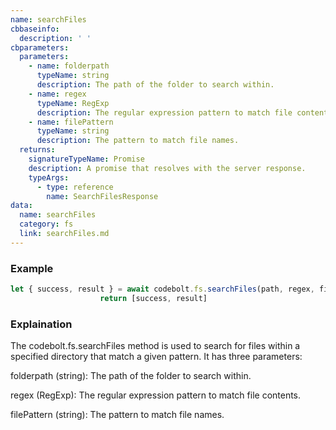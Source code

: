 ```yaml
---
name: searchFiles
cbbaseinfo:
  description: ' '
cbparameters:
  parameters:
    - name: folderpath
      typeName: string
      description: The path of the folder to search within.
    - name: regex
      typeName: RegExp
      description: The regular expression pattern to match file contents.
    - name: filePattern
      typeName: string
      description: The pattern to match file names.
  returns:
    signatureTypeName: Promise
    description: A promise that resolves with the server response.
    typeArgs:
      - type: reference
        name: SearchFilesResponse
data:
  name: searchFiles
  category: fs
  link: searchFiles.md
---
```

<CBBaseInfo/> 
 <CBParameters/>

### Example 

```js 
let { success, result } = await codebolt.fs.searchFiles(path, regex, filePattern);
                    return [success, result]

```


### Explaination

The codebolt.fs.searchFiles method is used to search for files within a specified directory that match a given pattern. It has three parameters:

folderpath (string): The path of the folder to search within.

regex (RegExp): The regular expression pattern to match file contents.

filePattern (string): The pattern to match file names.